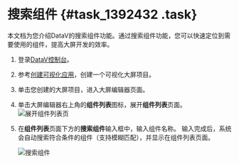 # 搜索组件 {#task_1392432 .task}

本文档为您介绍DataV的搜索组件功能。通过搜索组件功能，您可以快速定位到需要使用的组件，提高大屏开发的效率。

1.  登录[DataV控制台](https://datav.aliyun.com/)。
2.  参考[创建可视化应用](../../../../cn.zh-CN/管理可视化应用/创建可视化应用.md#)，创建一个可视化大屏项目。
3.  单击您创建的大屏项目，进入大屏编辑器页面。
4.  单击大屏编辑器右上角的**组件列表**图标，展开**组件列表**页面。![展开组件列表页](http://static-aliyun-doc.oss-cn-hangzhou.aliyuncs.com/assets/img/1109467/156445551153642_zh-CN.png)


5.  在**组件列表**页面下方的**搜索组件**输入框中，输入组件名称。 输入完成后，系统会自动搜索符合条件的组件（支持模糊匹配），并显示在组件列表页面。

    ![搜索组件](http://static-aliyun-doc.oss-cn-hangzhou.aliyuncs.com/assets/img/1109467/156445551153643_zh-CN.png)


